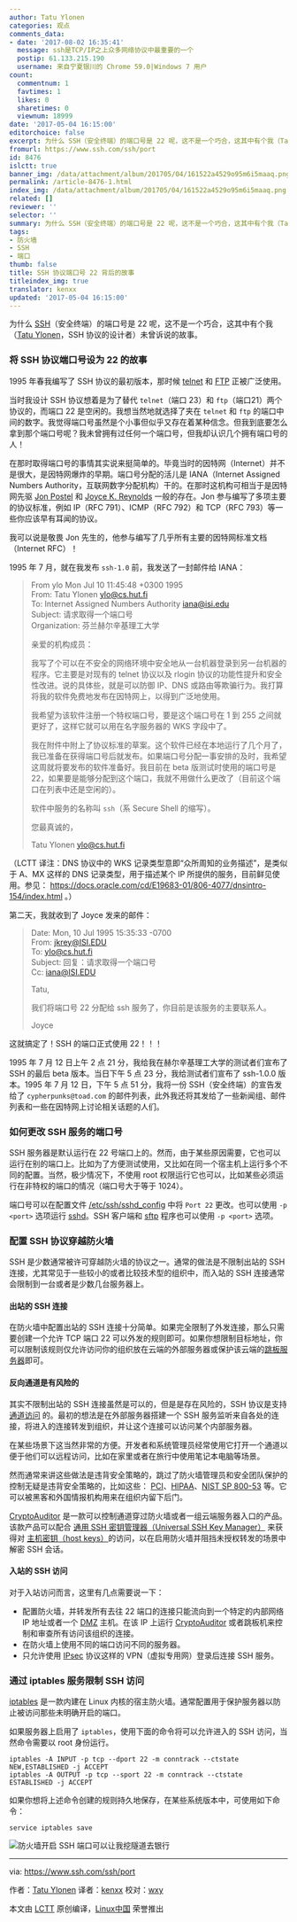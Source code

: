 ```yaml
---
author: Tatu Ylonen
categories: 观点
comments_data:
- date: '2017-08-02 16:35:41'
  message: ssh是TCP/IP之上众多网络协议中最重要的一个
  postip: 61.133.215.190
  username: 来自宁夏银川的 Chrome 59.0|Windows 7 用户
count:
  commentnum: 1
  favtimes: 1
  likes: 0
  sharetimes: 0
  viewnum: 18999
date: '2017-05-04 16:15:00'
editorchoice: false
excerpt: 为什么 SSH（安全终端）的端口号是 22 呢，这不是一个巧合，这其中有个我（Tatu Ylonen，SSH 协议的设计者）未曾诉说的故事。
fromurl: https://www.ssh.com/ssh/port
id: 8476
islctt: true
banner_img: /data/attachment/album/201705/04/161522a4529o95m6i5maaq.png
permalink: /article-8476-1.html
index_img: /data/attachment/album/201705/04/161522a4529o95m6i5maaq.png.thumb.jpg
related: []
reviewer: ''
selector: ''
summary: 为什么 SSH（安全终端）的端口号是 22 呢，这不是一个巧合，这其中有个我（Tatu Ylonen，SSH 协议的设计者）未曾诉说的故事。
tags:
- 防火墙
- SSH
- 端口
thumb: false
title: SSH 协议端口号 22 背后的故事
titleindex_img: true
translator: kenxx
updated: '2017-05-04 16:15:00'
---
```


为什么 [SSH](https://www.ssh.com/ssh/)（安全终端）的端口号是 22 呢，这不是一个巧合，这其中有个我（[Tatu Ylonen](https://www.ssh.com/people/tatu-ylonen)，SSH 协议的设计者）未曾诉说的故事。


### 将 SSH 协议端口号设为 22 的故事


1995 年春我编写了 SSH 协议的最初版本，那时候 [telnet](https://www.ssh.com/ssh/telnet) 和 [FTP](https://www.ssh.com/ssh/ftp/) 正被广泛使用。


当时我设计 SSH 协议想着是为了替代 `telnet`（端口 23）和 `ftp`（端口21）两个协议的，而端口 22 是空闲的。我想当然地就选择了夹在 `telnet` 和 `ftp` 的端口中间的数字。我觉得端口号虽然是个小事但似乎又存在着某种信念。但我到底要怎么拿到那个端口号呢？我未曾拥有过任何一个端口号，但我却认识几个拥有端口号的人！


在那时取得端口号的事情其实说来挺简单的。毕竟当时的因特网（Internet）并不是很大，是因特网爆炸的早期。端口号分配的活儿是 IANA（Internet Assigned Numbers Authority，互联网数字分配机构）干的。在那时这机构可相当于是因特网先驱 [Jon Postel](https://en.wikipedia.org/wiki/Jon_Postel) 和 [Joyce K. Reynolds](https://en.wikipedia.org/wiki/Joyce_K._Reynolds) 一般的存在。Jon 参与编写了多项主要的协议标准，例如 IP（RFC 791）、ICMP（RFC 792）和 TCP（RFC 793）等一些你应该早有耳闻的协议。


我可以说是敬畏 Jon 先生的，他参与编写了几乎所有主要的因特网标准文档（Internet RFC）！


1995 年 7 月，就在我发布 `ssh-1.0` 前，我发送了一封邮件给 IANA：



> 
> From ylo Mon Jul 10 11:45:48 +0300 1995  
> From: Tatu Ylonen <ylo@cs.hut.fi>  
> To: Internet Assigned Numbers Authority <iana@isi.edu>  
> Subject: 请求取得一个端口号  
> Organization: 芬兰赫尔辛基理工大学
> 
> 
> 亲爱的机构成员：
> 
> 
> 我写了个可以在不安全的网络环境中安全地从一台机器登录到另一台机器的程序。它主要是对现有的 telnet 协议以及 rlogin 协议的功能性提升和安全性改进。说的具体些，就是可以防御 IP、DNS 或路由等欺骗行为。我打算将我的软件免费地发布在因特网上，以得到广泛地使用。
> 
> 
> 我希望为该软件注册一个特权端口号，要是这个端口号在 1 到 255 之间就更好了，这样它就可以用在名字服务器的 WKS 字段中了。
> 
> 
> 我在附件中附上了协议标准的草案。这个软件已经在本地运行了几个月了，我已准备在获得端口号后就发布。如果端口号分配一事安排的及时，我希望这周就将要发布的软件准备好。我目前在 beta 版测试时使用的端口号是 22，如果要是能够分配到这个端口，我就不用做什么更改了（目前这个端口在列表中还是空闲的）。
> 
> 
> 软件中服务的名称叫 `ssh`（系 Secure Shell 的缩写）。
> 
> 
> 您最真诚的，
> 
> 
> Tatu Ylonen <ylo@cs.hut.fi>
> 
> 
> 


（LCTT 译注：DNS 协议中的 WKS 记录类型意即“众所周知的业务描述”，是类似于 A、MX 这样的 DNS 记录类型，用于描述某个 IP 所提供的服务，目前鲜见使用。参见： <https://docs.oracle.com/cd/E19683-01/806-4077/dnsintro-154/index.html> 。）


第二天，我就收到了 Joyce 发来的邮件：



> 
> Date: Mon, 10 Jul 1995 15:35:33 -0700  
> From: jkrey@ISI.EDU  
> To: ylo@cs.hut.fi  
> Subject: 回复：请求取得一个端口号  
> Cc: iana@ISI.EDU 
> 
> 
> Tatu,
> 
> 
> 我们将端口号 22 分配给 ssh 服务了，你目前是该服务的主要联系人。
> 
> 
> Joyce
> 
> 
> 


这就搞定了！SSH 的端口正式使用 22！！！


1995 年 7 月 12 日上午 2 点 21 分，我给我在赫尔辛基理工大学的测试者们宣布了 SSH 的最后 beta 版本。当日下午 5 点 23 分，我给测试者们宣布了 ssh-1.0.0 版本。1995 年 7 月 12 日，下午 5 点 51 分，我将一份 SSH（安全终端）的宣告发给了 `cypherpunks@toad.com` 的邮件列表，此外我还将其发给了一些新闻组、邮件列表和一些在因特网上讨论相关话题的人们。


### 如何更改 SSH 服务的端口号


SSH 服务器是默认运行在 22 号端口上的。然而，由于某些原因需要，它也可以运行在别的端口上。比如为了方便测试使用，又比如在同一个宿主机上运行多个不同的配置。当然，极少情况下，不使用 root 权限运行它也可以，比如某些必须运行在非特权的端口的情况（端口号大于等于 1024）。


端口号可以在配置文件 [/etc/ssh/sshd\_config](https://www.ssh.com/ssh/sshd_config/) 中将 `Port 22` 更改。也可以使用 `-p <port>` 选项运行 [sshd](https://www.ssh.com/ssh/sshd/)。SSH 客户端和 [sftp](https://www.ssh.com/ssh/sftp/) 程序也可以使用 `-p <port>` 选项。


### 配置 SSH 协议穿越防火墙


SSH 是少数通常被许可穿越防火墙的协议之一。通常的做法是不限制出站的 SSH 连接，尤其常见于一些较小的或者比较技术型的组织中，而入站的 SSH 连接通常会限制到一台或者是少数几台服务器上。


#### 出站的 SSH 连接


在防火墙中配置出站的 SSH 连接十分简单。如果完全限制了外发连接，那么只需要创建一个允许 TCP 端口 22 可以外发的规则即可。如果你想限制目标地址，你可以限制该规则仅允许访问你的组织放在云端的外部服务器或保护该云端的[跳板服务器](https://www.ssh.com/iam/jump-server)即可。


#### 反向通道是有风险的


其实不限制出站的 SSH 连接虽然是可以的，但是是存在风险的，SSH 协议是支持 [通道访问](https://www.ssh.com/ssh/tunneling/) 的。最初的想法是在外部服务器搭建一个 SSH 服务监听来自各处的连接，将进入的连接转发到组织，并让这个连接可以访问某个内部服务器。


在某些场景下这当然非常的方便。开发者和系统管理员经常使用它打开一个通道以便于他们可以远程访问，比如在家里或者在旅行中使用笔记本电脑等场景。


然而通常来讲这些做法是违背安全策略的，跳过了防火墙管理员和安全团队保护的控制无疑是违背安全策略的，比如这些： [PCI](https://www.ssh.com/compliance/pci/)、[HIPAA](https://www.ssh.com/compliance/hipaa/security-rule)、[NIST SP 800-53](https://www.ssh.com/compliance/nist-800-53/) 等。它可以被黑客和外国情报机构用来在组织内留下后门。


[CryptoAuditor](https://www.ssh.com/products/cryptoauditor/) 是一款可以控制通道穿过防火墙或者一组云端服务器入口的产品。该款产品可以配合 [通用 SSH 密钥管理器（Universal SSH Key Manager）](https://www.ssh.com/products/universal-ssh-key-manager/) 来获得对 [主机密钥（host keys）](https://www.ssh.com/ssh/host-key)的访问，以在启用防火墙并阻挡未授权转发的场景中解密 SSH 会话。


#### 入站的 SSH 访问


对于入站访问而言，这里有几点需要说一下：


* 配置防火墙，并转发所有去往 22 端口的连接只能流向到一个特定的内部网络 IP 地址或者一个 [DMZ](https://en.wikipedia.org/wiki/DMZ_(computing)) 主机。在该 IP 上运行 [CryptoAuditor](https://www.ssh.com/products/cryptoauditor/) 或者跳板机来控制和审查所有访问该组织的连接。
* 在防火墙上使用不同的端口访问不同的服务器。
* 只允许使用 [IPsec](https://www.ssh.com/network/ipsec/) 协议这样的 VPN（虚拟专用网）登录后连接 SSH 服务。


### 通过 iptables 服务限制 SSH 访问


[iptables](https://en.wikipedia.org/wiki/Iptables) 是一款内建在 Linux 内核的宿主防火墙。通常配置用于保护服务器以防止被访问那些未明确开启的端口。


如果服务器上启用了 `iptables`，使用下面的命令将可以允许进入的 SSH 访问，当然命令需要以 root 身份运行。



```
iptables -A INPUT -p tcp --dport 22 -m conntrack --ctstate NEW,ESTABLISHED -j ACCEPT
iptables -A OUTPUT -p tcp --sport 22 -m conntrack --ctstate ESTABLISHED -j ACCEPT

```

如果你想将上述命令创建的规则持久地保存，在某些系统版本中，可使用如下命令：



```
service iptables save

```

![防火墙开启 SSH 端口可以让我挖隧道去银行](/data/attachment/album/201705/04/161522a4529o95m6i5maaq.png)




---


via: <https://www.ssh.com/ssh/port>


作者：[Tatu Ylonen](https://www.ssh.com/ssh/port) 译者：[kenxx](https://github.com/kenxx) 校对：[wxy](https://github.com/wxy)


本文由 [LCTT](https://github.com/LCTT/TranslateProject) 原创编译，[Linux中国](https://linux.cn/) 荣誉推出